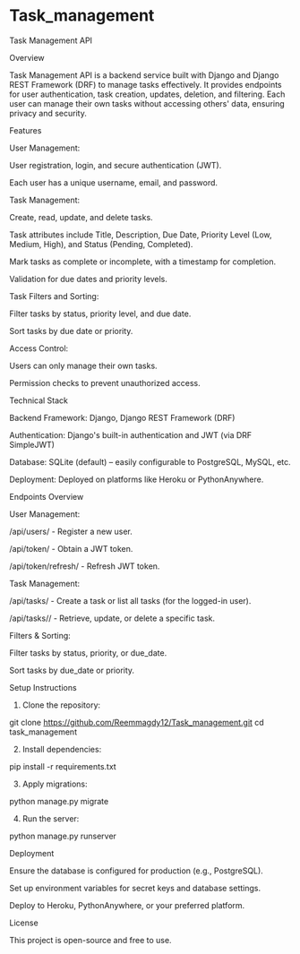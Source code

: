 # Task_management
Task Management API

Overview

Task Management API is a backend service built with Django and Django REST Framework (DRF) to manage tasks effectively. It provides endpoints for user authentication, task creation, updates, deletion, and filtering. Each user can manage their own tasks without accessing others' data, ensuring privacy and security.

Features

User Management:

User registration, login, and secure authentication (JWT).

Each user has a unique username, email, and password.


Task Management:

Create, read, update, and delete tasks.

Task attributes include Title, Description, Due Date, Priority Level (Low, Medium, High), and Status (Pending, Completed).

Mark tasks as complete or incomplete, with a timestamp for completion.

Validation for due dates and priority levels.


Task Filters and Sorting:

Filter tasks by status, priority level, and due date.

Sort tasks by due date or priority.


Access Control:

Users can only manage their own tasks.

Permission checks to prevent unauthorized access.



Technical Stack

Backend Framework: Django, Django REST Framework (DRF)

Authentication: Django's built-in authentication and JWT (via DRF SimpleJWT)

Database: SQLite (default) – easily configurable to PostgreSQL, MySQL, etc.

Deployment: Deployed on platforms like Heroku or PythonAnywhere.


Endpoints Overview

User Management:

/api/users/ - Register a new user.

/api/token/ - Obtain a JWT token.

/api/token/refresh/ - Refresh JWT token.


Task Management:

/api/tasks/ - Create a task or list all tasks (for the logged-in user).

/api/tasks/<id>/ - Retrieve, update, or delete a specific task.


Filters & Sorting:

Filter tasks by status, priority, or due_date.

Sort tasks by due_date or priority.



Setup Instructions

1. Clone the repository:

git clone https://github.com/Reemmagdy12/Task_management.git
cd task_management


2. Install dependencies:

pip install -r requirements.txt


3. Apply migrations:

python manage.py migrate


4. Run the server:

python manage.py runserver



Deployment

Ensure the database is configured for production (e.g., PostgreSQL).

Set up environment variables for secret keys and database settings.

Deploy to Heroku, PythonAnywhere, or your preferred platform.


License

This project is open-source and free to use.
